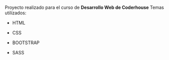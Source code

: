 Proyecto realizado para el curso de **Desarrollo Web de Coderhouse**
Temas utilizados:
- HTML
* CSS
+ BOOTSTRAP
- SASS

